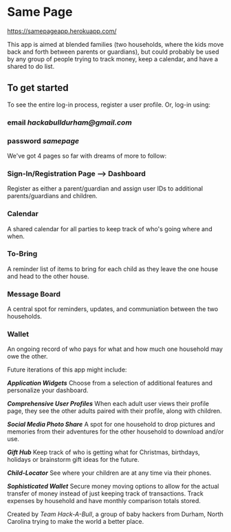 # Same Page
https://samepageapp.herokuapp.com/

This app is aimed at blended families (two households, where the kids move back and forth between parents or guardians), but could probably be used by any group of people trying to track money, keep a calendar, and have a shared to do list. 

## To get started
To see the entire log-in process, register a user profile.
Or, log-in using: 
### email _hackabulldurham@gmail.com_ 
### password _samepage_

We've got 4 pages so far with dreams of more to follow: 

### Sign-In/Registration Page --> Dashboard
Register as either a parent/guardian and assign user IDs to additional parents/guardians and children. 

### Calendar
A shared calendar for all parties to keep track of who's going where and when.

### To-Bring
A reminder list of items to bring for each child as they leave the one house and head to the other house.

### Message Board
A central spot for reminders, updates, and communiation between the two households.

### Wallet
An ongoing record of who pays for what and how much one household may owe the other.

Future iterations of this app might include:

_**Application Widgets**_ Choose from a selection of additional features and personalize your dashboard.

_**Comprehensive User Profiles**_ When each adult user views their profile page, they see the other adults paired with their profile, along with children.

_**Social Media Photo Share**_ A spot for one household to drop pictures and memories from their adventures for the other household to download and/or use.

_**Gift Hub**_ Keep track of who is getting what for Christmas, birthdays, holidays or brainstorm gift ideas for the future. 

_**Child-Locator**_ See where your children are at any time via their phones.

_**Sophisticated Wallet**_ Secure money moving options to allow for the actual transfer of money instead of just keeping track of transactions.  Track expenses by household and have monthly comparison totals stored.

Created by _Team Hack-A-Bull_, a group of baby hackers from Durham, North Carolina trying to make the world a better place.
